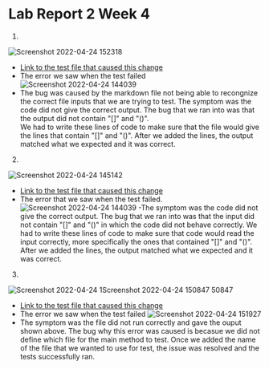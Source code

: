 # Lab Report 2 Week 4
1.
![Screenshot 2022-04-24 152318](https://user-images.githubusercontent.com/103288060/164999188-6b54a572-d4ac-441d-86e4-7df63b6a021d.png)
- [Link to the test file that caused this change](https://github.com/nidhidhamnani/markdown-parser/blob/main/test-file4.md)
- The error we saw when the test failed![Screenshot 2022-04-24 144039](https://user-images.githubusercontent.com/103288060/164997845-cfb2254a-bca8-42a8-b8fe-0eadd1e7b344.png)
- The bug was caused by the markdown file not being able to recongnize the correct file inputs that we are trying to test. 
The symptom was the code did not give the correct output. The bug that we ran into was that the output did not contain "[]" and "()".  
We had to write these lines of code to make sure that the file would give the lines that contain "[]" and "()". 
After we added the lines, the output matched what we expected and it was correct.

2.
![Screenshot 2022-04-24 145142](https://user-images.githubusercontent.com/103288060/164998150-b131698c-f847-4bb8-96ee-593caf021960.png)
- [Link to the test file that caused this change](https://github.com/nidhidhamnani/markdown-parser/blob/main/test-file4.md)
- The error that we saw when the test failed.![Screenshot 2022-04-24 144039](https://user-images.githubusercontent.com/103288060/164997845-cfb2254a-bca8-42a8-b8fe-0eadd1e7b344.png)
-The symptom was the code did not give the correct output. The bug that we ran into was that the input did not contain "[]" and "()" in which the 
code did not behave correctly.
We had to write these lines of code to make sure that code would read the input correctly, more specifically the ones 
that contained "[]" and "()".
After we added the lines, the output matched what we expected and it was correct.

3.
![Screenshot 2022-04-24 1![Screenshot 2022-04-24 150847](https://user-images.githubusercontent.com/103288060/164999071-7c680035-a5f4-4966-88e5-2e57b163c641.png)
50847](https://user-images.githubusercontent.com/103288060/164998771-33231236-4a21-4bc2-8462-52b03de36b6d.png)
- [Link to the test file that caused this change](https://github.com/nidhidhamnani/markdown-parser/blob/main/test-file.md)
- The error we saw when the test failed ![Screenshot 2022-04-24 151927](https://user-images.githubusercontent.com/103288060/164999050-fe3ebc01-d8fb-4982-b0de-9a2393ab57b9.png)
- The symptom was the file did not run correctly and gave the ouput shown above.
The bug why this error was caused is becasue we did not define which file for the main method to test. Once we added the name of the file
that we wanted to use for test, the issue was resolved and the tests successfully ran.
